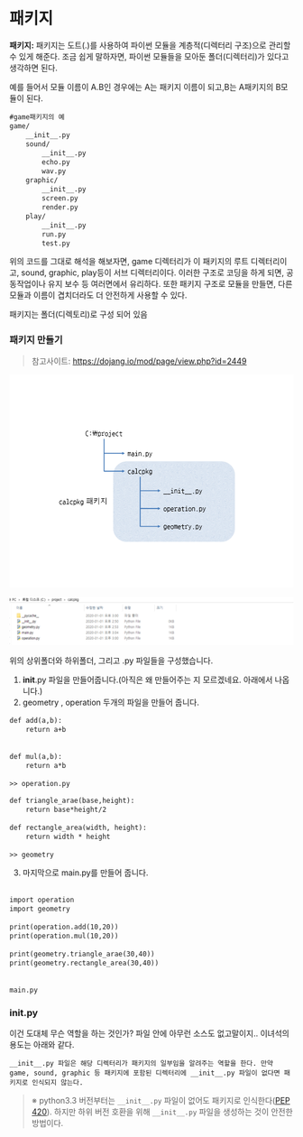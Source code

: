 # 패키지



**패키지:** 패키지는 도트(.)를 사용하여 파이썬 모듈을 계층적(디렉터리 구조)으로 관리할 수 있게 해준다.  조금 쉽게 말하자면, 파이썬 모듈들을 모아둔 폴더(디렉터리)가 있다고 생각하면 된다. 

예를 들어서 모듈 이름이 A.B인 경우에는 A는 패키지 이름이 되고,B는 A패키지의 B모듈이 된다.

```
#game패키지의 예
game/ 
    __init__.py
    sound/
        __init__.py
        echo.py
        wav.py
    graphic/
        __init__.py
        screen.py
        render.py
    play/
        __init__.py
        run.py
        test.py
```

 위의 코드를 그대로 해석을 해보자면, game 디렉터리가 이 패키지의 루트 디렉터리이고, sound, graphic, play등이 서브 디렉터리이다. 이러한 구조로 코딩을 하게 되면, 공동작업이나 유지 보수 등 여러면에서 유리하다. 또한 패키지 구조로 모듈을 만들면, 다른 모듈과 이름이 겹치더라도 더 안전하게 사용할 수 있다.



패키지는 폴더(디렉토리)로 구성 되어 있음

### 패키지 만들기



> 참고사이트: https://dojang.io/mod/page/view.php?id=2449
>
> 

![img](assets/045006.png)

![1577858701610](assets/1577858701610.png)



위의 상위폴더와 하위폴더, 그리고 .py 파일들을 구성했습니다. 

1. __init__.py 파일을 만들어줍니다.(아직은 왜 만들어주는 지 모르겠네요. 아래에서 나옵니다.)
2. geometry , operation 두개의 파일을 만들어 줍니다.



```
def add(a,b):
    return a+b


def mul(a,b):
    return a*b

>> operation.py
```



```
def triangle_arae(base,height):
    return base*height/2

def rectangle_area(width, height):
    return width * height

>> geometry 
```



3. 마지막으로 main.py를 만들어 줍니다.

```

import operation
import geometry

print(operation.add(10,20))
print(operation.mul(10,20))

print(geometry.triangle_arae(30,40))
print(geometry.rectangle_area(30,40))
 
 
main.py
```





### __init__.py 

이건 도대체 무슨 역할을 하는 것인가? 파일 안에 아무런 소스도 없고말이지.. 이녀석의 용도는 아래와 같다.

```
__init__.py 파일은 해당 디렉터리가 패키지의 일부임을 알려주는 역할을 한다. 만약 game, sound, graphic 등 패키지에 포함된 디렉터리에 __init__.py 파일이 없다면 패키지로 인식되지 않는다.
```



> ※ python3.3 버전부터는 `__init__.py` 파일이 없어도 패키지로 인식한다([PEP 420](https://www.python.org/dev/peps/pep-0420/)). 하지만 하위 버전 호환을 위해 `__init__.py` 파일을 생성하는 것이 안전한 방법이다.









